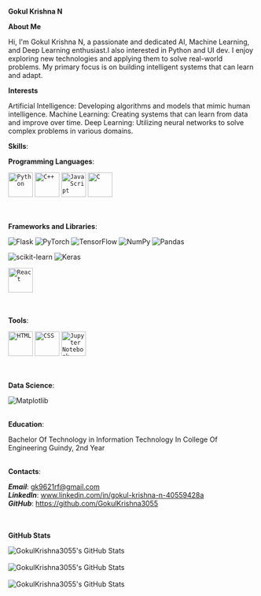 
**Gokul Krishna N**
 

**About Me**

Hi, I'm Gokul Krishna N, a passionate and dedicated AI, Machine Learning, and Deep Learning enthusiast.I also interested in Python and UI dev.  I enjoy exploring new technologies and applying them to solve real-world problems. My primary focus is on building intelligent systems that can learn and adapt.

**Interests**

Artificial Intelligence: Developing algorithms and models that mimic human intelligence.
Machine Learning: Creating systems that can learn from data and improve over time.
Deep Learning: Utilizing neural networks to solve complex problems in various domains.

**Skills**:

**Programming Languages**:<br>
  
<div >
  <code><img width="50" src="https://user-images.githubusercontent.com/25181517/183423507-c056a6f9-1ba8-4312-a350-19bcbc5a8697.png" alt="Python" title="Python"/></code>
  <code><img width="50" src="https://user-images.githubusercontent.com/25181517/192106073-90fffafe-3562-4ff9-a37e-c77a2da0ff58.png" alt="C++" title="C++"/></code>
	<code><img width="50" src="https://user-images.githubusercontent.com/25181517/117447155-6a868a00-af3d-11eb-9cfe-245df15c9f3f.png" alt="JavaScript" title="JavaScript"/></code>
	<code><img width="50" src="https://user-images.githubusercontent.com/25181517/192106070-46255bcf-65e6-4c6b-a296-bf8d0d8fb2a7.png" alt="C" title="C"/></code>
</div><br/><br/>
 
 

**Frameworks and Libraries**:

![Flask](https://img.shields.io/badge/flask-%23000.svg?style=for-the-badge&logo=flask&logoColor=white)
![PyTorch](https://img.shields.io/badge/PyTorch-%23EE4C2C.svg?style=for-the-badge&logo=PyTorch&logoColor=white)
![TensorFlow](https://img.shields.io/badge/TensorFlow-%23FF6F00.svg?style=for-the-badge&logo=TensorFlow&logoColor=white)
![NumPy](https://img.shields.io/badge/numpy-%23013243.svg?style=for-the-badge&logo=numpy&logoColor=white)
![Pandas](https://img.shields.io/badge/pandas-%23150458.svg?style=for-the-badge&logo=pandas&logoColor=white)

![scikit-learn](https://img.shields.io/badge/scikit--learn-%23F7931E.svg?style=for-the-badge&logo=scikit-learn&logoColor=white)
![Keras](https://img.shields.io/badge/Keras-%23D00000.svg?style=for-the-badge&logo=Keras&logoColor=white)
 
 <div>
   	<code><img width="50" src="https://user-images.githubusercontent.com/25181517/183897015-94a058a6-b86e-4e42-a37f-bf92061753e5.png" alt="React" title="React"/></code>
 </div><br/><br/>

**Tools**:

<div >
	<code><img width="50" src="https://user-images.githubusercontent.com/25181517/192158954-f88b5814-d510-4564-b285-dff7d6400dad.png" alt="HTML" title="HTML"/></code>
	<code><img width="50" src="https://user-images.githubusercontent.com/25181517/183898674-75a4a1b1-f960-4ea9-abcb-637170a00a75.png" alt="CSS" title="CSS"/></code>
  <code><img width="50" src="https://user-images.githubusercontent.com/25181517/183914128-3fc88b4a-4ac1-40e6-9443-9a30182379b7.png" alt="Jupyter Notebook" title="Jupyter Notebook"/></code>
</div><br/><br/>


**Data Science**:

![Matplotlib](https://img.shields.io/badge/Matplotlib-%23ffffff.svg?style=for-the-badge&logo=Matplotlib&logoColor=black)
  <br/><br/>

**Education**:

Bachelor Of Technology  in Information Technology
In College Of Engineering Guindy, 2nd Year
<br/><br/>

**Contacts**:

***Email***: gk9621rf@gmail.com <br/>
***LinkedIn***: www.linkedin.com/in/gokul-krishna-n-40559428a<br/>
***GitHub***: https://github.com/GokulKrishna3055<br/>
<br/><br/>

**GitHub Stats**


<img src="https://github-readme-stats.vercel.app/api?username=GokulKrishna3055&theme=dark&show_icons=true&hide_border=true&count_private=true" alt="GokulKrishna3055's GitHub Stats" /><br/>
<br/>
<img src="https://github-readme-stats.vercel.app/api/top-langs/?username=GokulKrishna3055&theme=dark&show_icons=true&hide_border=true&layout=compact" alt="GokulKrishna3055's GitHub Stats" /><br/>
<br/>
<img src="https://github-readme-streak-stats.herokuapp.com/?user=GokulKrishna3055&theme=dark&hide_border=true" alt="GokulKrishna3055's GitHub Stats" />
